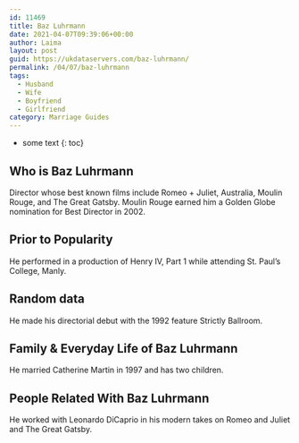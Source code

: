 ```yaml
---
id: 11469
title: Baz Luhrmann
date: 2021-04-07T09:39:06+00:00
author: Laima
layout: post
guid: https://ukdataservers.com/baz-luhrmann/
permalink: /04/07/baz-luhrmann
tags:
  - Husband
  - Wife
  - Boyfriend
  - Girlfriend
category: Marriage Guides
---
```


* some text
{: toc}


## Who is Baz Luhrmann
                  
                  
                  
Director whose best known films include Romeo + Juliet, Australia, Moulin Rouge, and The Great Gatsby. Moulin Rouge earned him a Golden Globe nomination for Best Director in 2002.
                  
              
            
              
            
                
                
                
## Prior to Popularity
                  
                  
                  
He performed in a production of Henry IV, Part 1 while attending St. Paul&#8217;s College, Manly.
                  
              
            
              
            
                
                
                
## Random data
                  
                  
                  
He made his directorial debut with the 1992 feature Strictly Ballroom.
                  
              
            
              
            
                
                
                
## Family & Everyday Life of Baz Luhrmann
                  
                  
                  
He married Catherine Martin in 1997 and has two children.
                  
              
            
              
            
                
                
                
## People Related With Baz Luhrmann
                  
                  
                  
He worked with Leonardo DiCaprio in his modern takes on Romeo and Juliet and The Great Gatsby.
                  
              
            
              
            
                
              
            
              
              
            
            
              
            
          
          
          